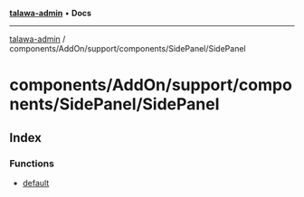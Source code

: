 [**talawa-admin**](../../../../../../README.md) • **Docs**

***

[talawa-admin](../../../../../../modules.md) / components/AddOn/support/components/SidePanel/SidePanel

# components/AddOn/support/components/SidePanel/SidePanel

## Index

### Functions

- [default](functions/default.md)
